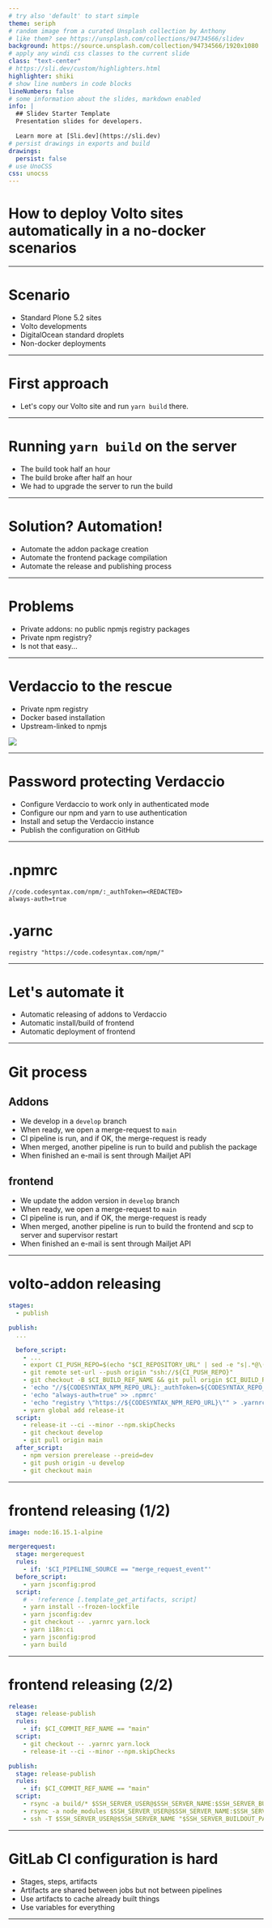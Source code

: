 ```yaml
---
# try also 'default' to start simple
theme: seriph
# random image from a curated Unsplash collection by Anthony
# like them? see https://unsplash.com/collections/94734566/slidev
background: https://source.unsplash.com/collection/94734566/1920x1080
# apply any windi css classes to the current slide
class: "text-center"
# https://sli.dev/custom/highlighters.html
highlighter: shiki
# show line numbers in code blocks
lineNumbers: false
# some information about the slides, markdown enabled
info: |
  ## Slidev Starter Template
  Presentation slides for developers.

  Learn more at [Sli.dev](https://sli.dev)
# persist drawings in exports and build
drawings:
  persist: false
# use UnoCSS
css: unocss
---
```


# How to deploy Volto sites automatically in a no-docker scenarios

---

# Scenario

- Standard Plone 5.2 sites
- Volto developments
- DigitalOcean standard droplets
- Non-docker deployments

<!--
This last year we have been working on updating two sites from old Plone 4.3 based setups to Plone 5.2 and Volto.

We are not yet in the docker world, at least for Plone & Volto development and deployments except for a site we have been working at the EEA (which is already Docker based both for Plone and Volto).

In this case we didn't want to change our buildout based deployment, which is deployed to DigitalOcean droplets, so we needed a way to deploy or Volto site to such servers.

-->

---

# First approach

- Let's copy our Volto site and run `yarn build` there.

<!--

That's was our first idea, because that's what we do with buildout and Plone.

But that didn't work.

-->

---

# Running `yarn build` on the server

- The build took half an hour
- The build broke after half an hour
- We had to upgrade the server to run the build

<!--
We found a lot of issues when trying to run yarn build on the server. The first one was the time that it took to get the build. It was very long. Longer than running buildout.

Moreover we had to double the RAM and CPU capabilities of the server, because otherwise the server refused to run the build
-->

---

# Solution? Automation!

- Automate the addon package creation
- Automate the frontend package compilation
- Automate the release and publishing process

<!--

So to try to solve the problems we had building that, we tried to replicate the existing pipelines we had on the EEA project to achieve our goals:

-->

---

# Problems

- Private addons: no public npmjs registry packages
- Private npm registry?
- Is not that easy...

<!--

The main problem we had is that we were not developing our customer code on public Github repositories so we couldn't release and upload the packages we were creating to the public npm registry, so we started looking for an alternative private npm registries.

We already have a similar registry for our clients' Python code a "private pypi registry", which is just a password protected, nginx directory, so we thought that could be ease to build such a thing for npm too, but we found that is not that easy as in python.
-->

---

# Verdaccio to the rescue

- Private npm registry
- Docker based installation
- Upstream-linked to npmjs

<img src="/verdaccio.png" />

<!--

After looking for private npm registries, we found Verdaccio. It is a private node-js private proxy registry, which allows publishing packages and also acting as a mirror of the official npm registry.

It looks like in JavaScript world there is no such thing like the "find-links" we have in buildout, so all packages must be download from a single place.

Verdaccio allows installing packages from npmjs transparently: you configure yarn or npm to download packages from your Verdaccio install and it will manage to download the packages that are not directly published there from the npm registry.

-->

---

# Password protecting Verdaccio

- Configure Verdaccio to work only in authenticated mode
- Configure our npm and yarn to use authentication
- Install and setup the Verdaccio instance
- Publish the configuration on GitHub

<!--

So we only had to password protect Verdaccio following its yaml configuration and we created a token.
 But the hardest part was configuring npm and yarn to use our private registry and use authentication to install packages.

The configuration needed to deploy, install and configure Verdaccio is available in our GitHub accound, and I will share the URL of it later.

-->

---

# .npmrc

```
//code.codesyntax.com/npm/:_authToken=<REDACTED>
always-auth=true

```

# .yarnc

```
registry "https://code.codesyntax.com/npm/"

```

<!--

This is the content that we had to add in our frontend package to use our private registry to install and build the frontend.

-->

---

# Let's automate it

- Automatic releasing of addons to Verdaccio
- Automatic install/build of frontend
- Automatic deployment of frontend

<!--
So if we have a private npm registry, we can now publish our addons to it, and use specific versioned packages to build our frontends.

This could be done manually, but we thought that we could use GitLab CI-CD to do it for us.

We are already using GitLab to host our clients' code and in some cases we are using GitLab CI-CD also to run some automatic deployments of a django project.

We prepared a CI pipeline to do so
-->

---

# Git process

## Addons

- We develop in a `develop` branch
- When ready, we open a merge-request to `main`
- CI pipeline is run, and if OK, the merge-request is ready
- When merged, another pipeline is run to build and publish the package
- When finished an e-mail is sent through Mailjet API

## frontend

- We update the addon version in `develop` branch
- When ready, we open a merge-request to `main`
- CI pipeline is run, and if OK, the merge-request is ready
- When merged, another pipeline is run to build the frontend and scp to server and supervisor restart
- When finished an e-mail is sent through Mailjet API

---

# volto-addon releasing

```yaml
stages:
  - publish

publish:
  ...

  before_script:
    - ...
    - export CI_PUSH_REPO=$(echo "$CI_REPOSITORY_URL" | sed -e "s|.*@\(.*\)|git@\1|" -e "s|/|:/|" )
    - git remote set-url --push origin "ssh://${CI_PUSH_REPO}"
    - git checkout -B $CI_BUILD_REF_NAME && git pull origin $CI_BUILD_REF_NAME && git push origin -u $CI_BUILD_REF_NAME
    - 'echo "//${CODESYNTAX_NPM_REPO_URL}:_authToken=${CODESYNTAX_REPO_NPM_TOKEN}" > .npmrc'
    - 'echo "always-auth=true" >> .npmrc'
    - 'echo "registry \"https://${CODESYNTAX_NPM_REPO_URL}\"" > .yarnrc'
    - yarn global add release-it
  script:
    - release-it --ci --minor --npm.skipChecks
    - git checkout develop
    - git pull origin main
  after_script:
    - npm version prerelease --preid=dev
    - git push origin -u develop
    - git checkout main
```

<!--
This is a simplified version of our ci pipeline.

In essence it prepares the repo syncing it with the corresponding remote (this is needed because the gitlab ci is run in a detached-head mode and has no access to the remote), adding the .npmrn and .yarnrc files, and then releasing it with release-it.

We also run some steps after the release, such as marking the develop branch version with a 'dev' marker, and sending an e-mail using MailJet to our developers' mailing list.
-->

---

# frontend releasing (1/2)

```yaml
image: node:16.15.1-alpine

mergerequest:
  stage: mergerequest
  rules:
    - if: '$CI_PIPELINE_SOURCE == "merge_request_event"'
  before_script:
    - yarn jsconfig:prod
  script:
    # - !reference [.template_get_artifacts, script]
    - yarn install --frozen-lockfile
    - yarn jsconfig:dev
    - git checkout -- .yarnrc yarn.lock
    - yarn i18n:ci
    - yarn jsconfig:prod
    - yarn build
```

<!--

This is a simplified version of the frontend release pipeline.

We basically remove all the development configuration (using the yarn jsconfig:dev we reset the jsconfig file not to use development packages) and run the build.

Previous to this step we manually modify the package.json to pin here the new version released in the previous addon releasing process.

As last step, we save the build as a Gitlab artifact and pass it to the next step.

-->

---

# frontend releasing (2/2)

```yaml
release:
  stage: release-publish
  rules:
    - if: $CI_COMMIT_REF_NAME == "main"
  script:
    - git checkout -- .yarnrc yarn.lock
    - release-it --ci --minor --npm.skipChecks

publish:
  stage: release-publish
  rules:
    - if: $CI_COMMIT_REF_NAME == "main"
  script:
    - rsync -a build/* $SSH_SERVER_USER@$SSH_SERVER_NAME:$SSH_SERVER_BUILDOUT_PATH/frontend/build/
    - rsync -a node_modules $SSH_SERVER_USER@$SSH_SERVER_NAME:$SSH_SERVER_BUILDOUT_PATH/frontend/
    - ssh -T $SSH_SERVER_USER@$SSH_SERVER_NAME "$SSH_SERVER_BUILDOUT_PATH/bin/supervisorctl restart $VOLTO_SUPERVISOR_NAME"
```

<!--

This is the second step we reset the artifact created in the previous one, we create a release (it just creates a tag and release in GitLab), and then scp-s the build and node_modules to the server and restart the supervisor.


-->

---

# GitLab CI configuration is hard

- Stages, steps, artifacts
- Artifacts are shared between jobs but not between pipelines
- Use artifacts to cache already built things
- Use variables for everything

<!--

You need to carefully check the Gitlab CI configuration because it has some problems you may face when configuring it, specially when creating and sharing artifacts between jobs.

You want to share the builds between jobs not to run yarn build more than one time, and thus save some time in your pipeline.

We run the build first when doing a merge-request to check that the build is OK, and then again when merging it to really create the files to be deployed.

We have also a large set of variables that can be configured at organization level in GitLab and can be used in package level.

This way, we set the required SSH keys or the keys needed to send emails through Mailjet in the organization level and leave the project level variables in the frontend or addon packages.

-->

---
